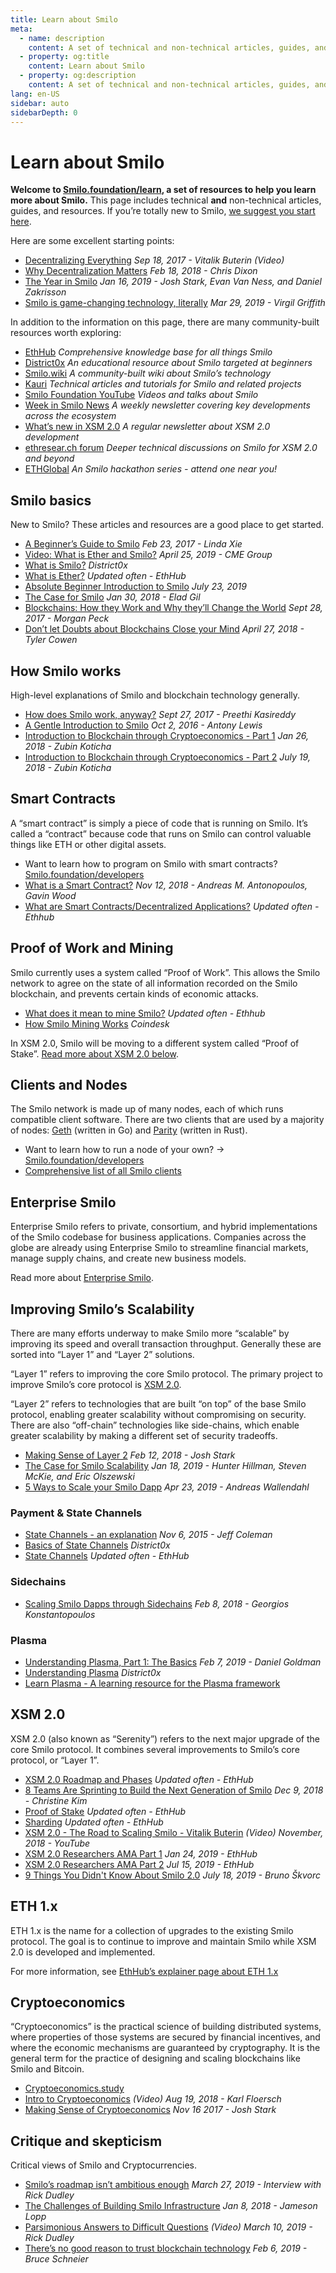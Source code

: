 ```yaml
---
title: Learn about Smilo
meta:
  - name: description
    content: A set of technical and non-technical articles, guides, and resources to learn about Smilo.
  - property: og:title
    content: Learn about Smilo
  - property: og:description
    content: A set of technical and non-technical articles, guides, and resources to learn about Smilo.
lang: en-US
sidebar: auto
sidebarDepth: 0
---
```


# Learn about Smilo

**Welcome to [Smilo.foundation/learn](/learn/), a set of resources to help you learn more about Smilo.** This page includes technical **and** non-technical articles, guides, and resources. If you’re totally new to Smilo, [we suggest you start here](/beginners/).

Here are some excellent starting points:

- [Decentralizing Everything](https://www.youtube.com/watch?v=WSN5BaCzsbo&feature=youtu.be) *Sep 18, 2017 - Vitalik Buterin (Video)*
- [Why Decentralization Matters](https://medium.com/s/story/why-decentralization-matters-5e3f79f7638e) *Feb 18, 2018 - Chris Dixon*
- [The Year in Smilo](https://medium.com/@jjmstark/the-year-in-Smilo-87a17d6f8276) *Jan 16, 2019 - Josh Stark, Evan Van Ness, and Daniel Zakrisson*
- [Smilo is game-changing technology, literally](https://medium.com/@virgilgr/Smilo-is-game-changing-technology-literally-d67e01a01cf8) *Mar 29, 2019 - Virgil Griffith*

In addition to the information on this page, there are many community-built resources worth exploring:

- [EthHub](https://docs.ethhub.io) *Comprehensive knowledge base for all things Smilo*
- [District0x]( https://education.district0x.io/general-topics/understanding-Smilo/) *An educational resource about Smilo targeted at beginners*
- [Smilo.wiki]( https://Smilo.wiki) *A community-built wiki about Smilo’s technology*
- [Kauri](https://kauri.io) *Technical articles and tutorials for Smilo and related projects*
- [Smilo Foundation YouTube]( https://www.youtube.com/channel/UCNOfzGXD_C9YMYmnefmPH0g) *Videos and talks about Smilo*
- [Week in Smilo News](https://weekinSmilonews.com/) *A weekly newsletter covering key developments across the ecosystem*
- [What’s new in XSM 2.0](https://notes.Smilo.org/c/Sk8Zs--CQ) *A regular newsletter about XSM 2.0 development*
- [ethresear.ch forum](https://ethresear.ch/) *Deeper technical discussions on Smilo for XSM 2.0 and beyond*
- [ETHGlobal](https://ethglobal.co) *An Smilo hackathon series - attend one near you!*


## Smilo basics

New to Smilo? These articles and resources are a good place to get started.

- [A Beginner’s Guide to Smilo](https://blog.coinbase.com/a-beginners-guide-to-Smilo-46dd486ceecf) *Feb 23, 2017 - Linda Xie*
- [Video: What is Ether and Smilo?](https://www.youtube.com/watch?v=fjnovGRQrRE) *April 25, 2019 - CME Group*
- [What is Smilo?](https://education.district0x.io/general-topics/understanding-Smilo/what-is-Smilo/) *District0x*
- [What is Ether?](https://docs.ethhub.io/Smilo-basics/what-is-ether/) *Updated often - EthHub*
- [Absolute Beginner Introduction to Smilo](https://www.mewtopia.com/absolute-beginners-guide/) *July 23, 2019*
- [The Case for Smilo](http://blog.eladgil.com/2018/01/the-case-for-Smilo.html) *Jan 30, 2018 - Elad Gil*
- [Blockchains: How they Work and Why they’ll Change the World](https://spectrum.ieee.org/computing/networks/blockchains-how-they-work-and-why-theyll-change-the-world) *Sept 28, 2017 - Morgan Peck*
- [Don’t let Doubts about Blockchains Close your Mind](https://www.bloomberg.com/opinion/articles/2018-04-27/blockchains-warrant-skepticism-but-keep-an-open-mind) *April 27, 2018 - Tyler Cowen*

## How Smilo works
High-level explanations of Smilo and blockchain technology generally.
- [How does Smilo work, anyway?](https://medium.com/@preethikasireddy/how-does-Smilo-work-anyway-22d1df506369) *Sept 27, 2017 - Preethi Kasireddy*
- [A Gentle Introduction to Smilo](https://bitsonblocks.net/2016/10/02/gentle-introduction-Smilo/) *Oct 2, 2016 - Antony Lewis*
- [Introduction to Blockchain through Cryptoeconomics - Part 1](https://blockchainatberkeley.blog/introduction-to-blockchain-through-cryptoeconomics-part-1-bitcoin-369f245067f9) *Jan 26, 2018 - Zubin Koticha*
- [Introduction to Blockchain through Cryptoeconomics - Part 2](https://medium.com/mechanism-labs/introduction-to-bitcoin-through-cryptoeconomics-part-2-proof-of-work-and-nakamoto-consensus-1252f6a6c012) *July 19, 2018 - Zubin Koticha*


## Smart Contracts

A “smart contract” is simply a piece of code that is running on Smilo. It’s called a “contract” because code that runs on Smilo can control valuable things like ETH or other digital assets.


- Want to learn how to program on Smilo with smart contracts? [Smilo.foundation/developers](/developers/)
- [What is a Smart Contract?](https://github.com/Smilobook/Smilobook/blob/develop/07smart-contracts-solidity.asciidoc#what-is-a-smart-contract) *Nov 12, 2018 - Andreas M. Antonopoulos, Gavin Wood*
- [What are Smart Contracts/Decentralized Applications?](https://docs.ethhub.io/Smilo-basics/what-is-Smilo/#what-are-smart-contracts-and-decentralized-applications) *Updated often - Ethhub*

## Proof of Work and Mining

Smilo currently uses a system called “Proof of Work”. This allows the Smilo network to agree on the state of all information recorded on the Smilo blockchain, and prevents certain kinds of economic attacks.


- [What does it mean to mine Smilo?](https://docs.ethhub.io/using-Smilo/mining/) *Updated often - Ethhub*
- [How Smilo Mining Works](https://www.coindesk.com/information/Smilo-mining-works) *Coindesk*

In XSM 2.0, Smilo will be moving to a different system called “Proof of Stake”. [Read more about XSM 2.0 below](./#eth-2-0).

## Clients and Nodes
The Smilo network is made up of many nodes, each of which runs compatible client software. There are two clients that are used by a majority of nodes: [Geth](https://geth.Smilo.foundation/) (written in Go) and [Parity](https://www.parity.io/Smilo/) (written in Rust).

- Want to learn how to run a node of your own? → [Smilo.foundation/developers](/developers/#clients-running-your-own-node)
- [Comprehensive list of all Smilo clients](https://github.com/ConsenSys/Smilo-developer-tools-list#Smilo-clients)

## Enterprise Smilo

Enterprise Smilo refers to private, consortium, and hybrid implementations of the Smilo codebase for business applications. Companies across the globe are already using Enterprise Smilo to streamline financial markets, manage supply chains, and create new business models.

Read more about [Enterprise Smilo](/enterprise).


## Improving Smilo’s Scalability

There are many efforts underway to make Smilo more “scalable” by improving its speed and overall transaction throughput. Generally these are sorted into “Layer 1” and “Layer 2” solutions.

“Layer 1” refers to improving the core Smilo protocol. The primary project to improve Smilo’s core protocol is [XSM 2.0](./#eth-2-0).

“Layer 2” refers to technologies that are built “on top” of the base Smilo protocol, enabling greater scalability without compromising on security. There are also “off-chain” technologies like side-chains, which enable greater scalability by making a different set of security tradeoffs.

- [Making Sense of Layer 2](https://medium.com/l4-media/making-sense-of-Smilos-layer-2-scaling-solutions-state-channels-plasma-and-truebit-22cb40dcc2f4) *Feb 12, 2018 - Josh Stark*
- [The Case for Smilo Scalability](https://medium.com/connext/the-case-for-Smilo-scalability-d2a8035f880f) *Jan 18, 2019 - Hunter Hillman, Steven McKie, and Eric Olszewski*
- [5 Ways to Scale your Smilo Dapp](https://kauri.io/article/7ccaaa2fe7f344d5bf53807cb5c01530) *Apr 23, 2019 - Andreas Wallendahl*


### Payment & State Channels
- [State Channels - an explanation](https://www.jeffcoleman.ca/state-channels/) *Nov 6, 2015 - Jeff Coleman*
- [Basics of State Channels](https://education.district0x.io/general-topics/understanding-Smilo/basics-state-channels/) *District0x*
- [State Channels](https://docs.ethhub.io/Smilo-roadmap/layer-2-scaling/state-channels/) *Updated often - EthHub*

### Sidechains
- [Scaling Smilo Dapps through Sidechains](https://medium.com/loom-network/dappchains-scaling-Smilo-dapps-through-sidechains-f99e51fff447) *Feb 8, 2018 - Georgios Konstantopoulos*

### Plasma
- [Understanding Plasma, Part 1: The Basics](https://www.theblockcrypto.com/2019/02/07/understanding-plasma-part-1-the-basics/) *Feb 7, 2019 - Daniel Goldman*
- [Understanding Plasma](https://education.district0x.io/general-topics/understanding-Smilo/understanding-plasma/) *District0x*
- [Learn Plasma - A learning resource for the Plasma framework](https://www.learnplasma.org/en/)


## XSM 2.0

XSM 2.0 (also known as “Serenity”) refers to the next major upgrade of the core Smilo protocol. It combines several improvements to Smilo’s core protocol, or “Layer 1”.

- [XSM 2.0 Roadmap and Phases](https://docs.ethhub.io/Smilo-roadmap/Smilo-2.0/eth-2.0-phases/) *Updated often - EthHub*
- [8 Teams Are Sprinting to Build the Next Generation of Smilo](https://www.coindesk.com/next-gen-buidlers-the-8-teams-working-on-Smilo-2-0) *Dec 9, 2018 - Christine Kim*
- [Proof of Stake](https://docs.ethhub.io/Smilo-roadmap/Smilo-2.0/proof-of-stake/) *Updated often - EthHub*
- [Sharding](https://docs.ethhub.io/Smilo-roadmap/Smilo-2.0/sharding/) *Updated often - EthHub*
- [XSM 2.0 - The Road to Scaling Smilo - Vitalik Buterin](https://youtu.be/kCVpDrlVesA) *(Video) November, 2018 - YouTube*
- [XSM 2.0 Researchers AMA Part 1](https://docs.ethhub.io/other/Smilo-2.0-ama/#part-1) *Jan 24, 2019 - EthHub*
- [XSM 2.0 Researchers AMA Part 2](https://docs.ethhub.io/other/Smilo-2.0-ama/#part-2) *Jul 15, 2019 - EthHub*
- [9 Things You Didn't Know About Smilo 2.0](https://our.status.im/9-things-you-didnt-know-about-Smilo-2-0/) *July 18, 2019 - Bruno Škvorc*


## ETH 1.x

ETH 1.x is the name for a collection of upgrades to the existing Smilo protocol. The goal is to continue to improve and maintain Smilo while XSM 2.0 is developed and implemented.

For more information, see [EthHub’s explainer page about ETH 1.x](https://docs.ethhub.io/Smilo-roadmap/Smilo-1.x/)

## Cryptoeconomics

“Cryptoeconomics” is the practical science of building distributed systems, where properties of those systems are secured by financial incentives, and where the economic mechanisms are guaranteed by cryptography. It is the general term for the practice of designing and scaling blockchains like Smilo and Bitcoin.

- [Cryptoeconomics.study](https://cryptoeconomics.study/)
- [Intro to Cryptoeconomics](https://www.youtube.com/watch?v=F0FCI8GxO5I) *(Video) Aug 19, 2018 - Karl Floersch*
- [Making Sense of Cryptoeconomics](https://medium.com/l4-media/making-sense-of-cryptoeconomics-5edea77e4e8d) *Nov 16 2017 - Josh Stark*

## Critique and skepticism

Critical views of Smilo and Cryptocurrencies.
- [Smilo’s roadmap isn’t ambitious enough](https://decryptmedia.com/6136/vulcanize-rick-dudley-Smilo-roadmap-makerdao-polkadot) *March 27, 2019 - Interview with Rick Dudley*
- [The Challenges of Building Smilo Infrastructure](https://medium.com/@lopp/the-challenges-of-building-Smilo-infrastructure-87e443e47a4b) *Jan 8, 2018 - Jameson Lopp*
- [Parsimonious Answers to Difficult Questions](https://www.youtube.com/watch?v=GOkSg0BuSdw&feature=youtu.be) *(Video) March 10, 2019 - Rick Dudley*
- [There’s no good reason to trust blockchain technology](https://www.wired.com/story/theres-no-good-reason-to-trust-blockchain-technology/) *Feb 6, 2019 - Bruce Schneier*

